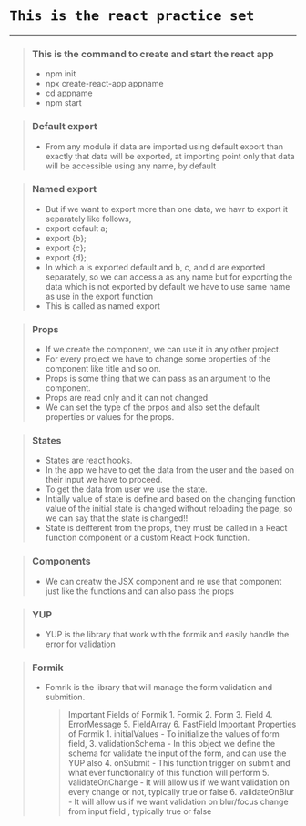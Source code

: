 # `This is the react practice set`

---

<!-- This is the command to create and start the react app -->

> ### This is the command to create and start the react app
>   - npm init
>   - npx create-react-app appname
>   - cd appname
>   - npm start

<!-- Default export -->

> ### Default export
>   - From any module if data are imported using default export than exactly that data will be exported, at importing point only that data will be accessible using any name, by default

<!-- Named export -->

> ### Named export
>   - But if we want to export more than one data, we havr to export it separately like follows,
>   - export default a;
>   - export {b};
>   - export {c};
>   - export {d};
>   - In which a is exported default and b, c, and d are exported separately, so we can access a as any name but for exporting the data which is not exported by default we have to use same name as use in the export function
>   - This is called as named export

<!-- Props -->

> ### Props
>   - If we create the component, we can use it in any other project.
>   - For every project we have to change some properties of the component like title and so on.
>   - Props is some thing that we can pass as an argument to the component.
>   - Props are read only and it can not changed.
>   - We can set the type of the prpos and also set the default properties or values for the props.

<!-- States -->

> ### States
>   - States are react hooks.
>   - In the app we have to get the data from the user and the based on their input we have to proceed.
>   - To get the data from user we use the state.
>   - Intially value of state is define and based on the changing function value of the initial state is changed without reloading the page, so we can say that the state is changed!!
>   - State is deifferent from the props, they must be called in a React function component or a custom React Hook function.

> ### Components
>   - We can creatw the JSX component and re use that component just like the functions and can also pass the props

> ### YUP
>   - YUP is the library that work with the formik and easily handle the error for validation

> ### Formik
>   - Fomrik is the library that will manage the form validation and submition.
>       > Important Fields of Formik
>           1. Formik
>           2. Form
>           3. Field
>           4. ErrorMessage
>           5. FieldArray
>           6. FastField
>       > Important Properties of Formik
>           1. initialValues
>               - To initialize the values of form field,
>           3. validationSchema
>               - In this object we define the schema for validate the input of the form, and can use the YUP also
>           4. onSubmit
>               - This function trigger on submit and what ever functionality of this function will perform
>           5. validateOnChange
>               - It will allow us if we want validation on every change or not, typically true or false
>           6. validateOnBlur
>               - It will allow us if we want validation on blur/focus change from input field , typically true or false
